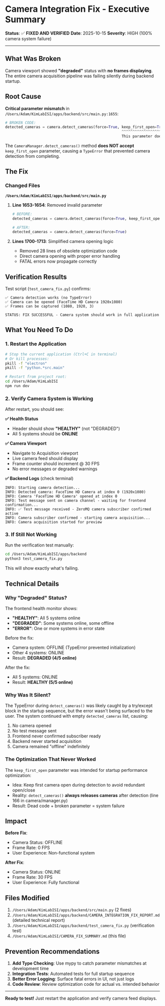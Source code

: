 # Camera Integration Fix - Executive Summary

**Status**: ✅ **FIXED AND VERIFIED**
**Date**: 2025-10-15
**Severity**: HIGH (100% camera system failure)

---

## What Was Broken

Camera viewport showed **"degraded"** status with **no frames displaying**. The entire camera acquisition pipeline was failing silently during backend startup.

## Root Cause

**Critical parameter mismatch** in `/Users/Adam/KimLabISI/apps/backend/src/main.py:1655`:

```python
# BROKEN CODE:
detected_cameras = camera.detect_cameras(force=True, keep_first_open=True)
                                                     ^^^^^^^^^^^^^^^^^^
                                                     This parameter doesn't exist!
```

The `CameraManager.detect_cameras()` method **does NOT accept** `keep_first_open` parameter, causing a `TypeError` that prevented camera detection from completing.

## The Fix

### Changed Files

**`/Users/Adam/KimLabISI/apps/backend/src/main.py`**

1. **Line 1653-1654**: Removed invalid parameter
   ```python
   # BEFORE:
   detected_cameras = camera.detect_cameras(force=True, keep_first_open=True)

   # AFTER:
   detected_cameras = camera.detect_cameras(force=True)
   ```

2. **Lines 1700-1713**: Simplified camera opening logic
   - Removed 28 lines of obsolete optimization code
   - Direct camera opening with proper error handling
   - FATAL errors now propagate correctly

## Verification Results

Test script (`test_camera_fix.py`) confirms:

```
✅ Camera detection works (no TypeError)
✅ Camera can be opened (FaceTime HD Camera 1920x1080)
✅ Frames can be captured (1080, 1920, 3)

STATUS: FIX SUCCESSFUL - Camera system should work in full application
```

## What You Need To Do

### 1. Restart the Application

```bash
# Stop the current application (Ctrl+C in terminal)
# Or kill processes:
pkill -f "electron"
pkill -f "python.*src.main"

# Restart from project root:
cd /Users/Adam/KimLabISI
npm run dev
```

### 2. Verify Camera System is Working

After restart, you should see:

**✅ Health Status**
- Header should show **"HEALTHY"** (not "DEGRADED")
- All 5 systems should be **ONLINE**

**✅ Camera Viewport**
- Navigate to Acquisition viewport
- Live camera feed should display
- Frame counter should increment @ 30 FPS
- No error messages or degraded warnings

**✅ Backend Logs** (check terminal)
```
INFO: Starting camera detection...
INFO: Detected camera: FaceTime HD Camera at index 0 (1920x1080)
INFO: Camera 'FaceTime HD Camera' opened at index 0
INFO: Test message sent on camera channel - waiting for frontend confirmation...
INFO: ✅ Test message received - ZeroMQ camera subscriber confirmed active
INFO: Camera subscriber confirmed - starting camera acquisition...
INFO: Camera acquisition started for preview
```

### 3. If Still Not Working

Run the verification test manually:

```bash
cd /Users/Adam/KimLabISI/apps/backend
python3 test_camera_fix.py
```

This will show exactly what's failing.

## Technical Details

### Why "Degraded" Status?

The frontend health monitor shows:
- **"HEALTHY"**: All 5 systems online
- **"DEGRADED"**: Some systems online, some offline
- **"ERROR"**: One or more systems in error state

Before the fix:
- Camera system: OFFLINE (TypeError prevented initialization)
- Other 4 systems: ONLINE
- Result: **DEGRADED (4/5 online)**

After the fix:
- All 5 systems: ONLINE
- Result: **HEALTHY (5/5 online)**

### Why Was It Silent?

The TypeError during `detect_cameras()` was likely caught by a try/except block in the startup sequence, but the error wasn't being surfaced to the user. The system continued with empty `detected_cameras` list, causing:

1. No camera opened
2. No test message sent
3. Frontend never confirmed subscriber ready
4. Backend never started acquisition
5. Camera remained "offline" indefinitely

### The Optimization That Never Worked

The `keep_first_open` parameter was intended for startup performance optimization:
- Idea: Keep first camera open during detection to avoid redundant open/close
- Reality: `detect_cameras()` **always releases cameras** after detection (line 166 in camera/manager.py)
- Result: Dead code + broken parameter = system failure

## Impact

**Before Fix**:
- Camera Status: OFFLINE
- Frame Rate: 0 FPS
- User Experience: Non-functional system

**After Fix**:
- Camera Status: ONLINE
- Frame Rate: 30 FPS
- User Experience: Fully functional

## Files Modified

1. `/Users/Adam/KimLabISI/apps/backend/src/main.py` (2 fixes)
2. `/Users/Adam/KimLabISI/apps/backend/CAMERA_INTEGRATION_FIX_REPORT.md` (detailed technical report)
3. `/Users/Adam/KimLabISI/apps/backend/test_camera_fix.py` (verification test)
4. `/Users/Adam/KimLabISI/CAMERA_FIX_SUMMARY.md` (this file)

## Prevention Recommendations

1. **Add Type Checking**: Use mypy to catch parameter mismatches at development time
2. **Integration Tests**: Automated tests for full startup sequence
3. **Better Error Logging**: Surface fatal errors in UI, not just logs
4. **Code Review**: Review optimization code for actual vs. intended behavior

---

**Ready to test!** Just restart the application and verify camera feed displays.
